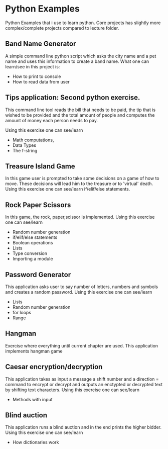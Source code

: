 # Python Examples

Python Examples that i use to learn python. Core projects has slightly more complex/complete projects compared to lecture folder.

## Band Name Generator

A simple command line python script which asks the city name and a pet name 
and uses this information to create a band name.
What one can learn/see in this project is:
* How to print to console
* How to read data from user


## Tips application: Second python exercise. 
This command line tool reads the bill that needs to be paid, 
the tip that is wished to be provided and the total amount of people 
and computes the amount of money each person needs to pay.

Using this exercise one can see/learn
* Math computations, 
* Data Types 
* The f-string

## Treasure Island Game

In this game user is prompted to take some decisions on a game of how to move.
These decisions will lead him to the treasure or to 'virtual' death.
 Using this exercise one can see/learn if/elif/else statements.

## Rock Paper Scissors

In this game, the rock, paper,scissor is implemented.
Using this exercise one can see/learn
* Random number generation
* if/elif/else statements
* Boolean operations
* Lists
* Type conversion
* Importing a module 

## Password Generator
This application asks user to say number of letters, numbers and 
symbols and creates a random password.
Using this exercise one can see/learn
* Lists
* Random number generation
* for loops
* Range

## Hangman
Exercise where everything until current chapter are used. 
This application implements hangman game

## Caesar encryption/decryption
This application takes as input a message a shift number and a 
direction = command to encrypt or decrypt and outputs an enctypted or decrypted text by shifting text characters.
Using this exercise one can see/learn
* Methods with input

## Blind auction
This application runs a blind auction and in the end prints the higher bidder.
Using this exercise one can see/learn
* How dictionaries work